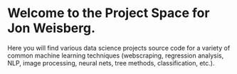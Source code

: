# Welcome to the Project Space for Jon Weisberg.
Here you will find various data science projects source code for a variety of common machine learning techniques (webscraping, regression analysis, NLP, image processing, neural nets, tree methods, classification, etc.).
